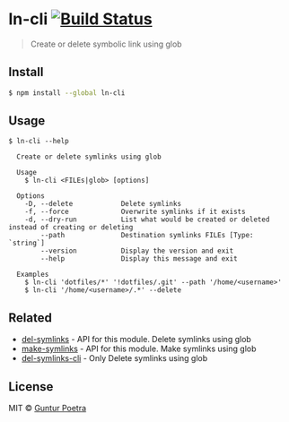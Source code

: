 # ln-cli [![Build Status](https://travis-ci.org/iguntur/ln-cli.svg?branch=master)](https://travis-ci.org/iguntur/ln-cli)

> Create or delete symbolic link using glob


## Install

``` bash
$ npm install --global ln-cli
```


## Usage

```
$ ln-cli --help

  Create or delete symlinks using glob

  Usage
    $ ln-cli <FILEs|glob> [options]

  Options
    -D, --delete            Delete symlinks
    -f, --force             Overwrite symlinks if it exists
    -d, --dry-run           List what would be created or deleted instead of creating or deleting
        --path              Destination symlinks FILEs [Type: `string`]
        --version           Display the version and exit
        --help              Display this message and exit

  Examples
    $ ln-cli 'dotfiles/*' '!dotfiles/.git' --path '/home/<username>'
    $ ln-cli '/home/<username>/.*' --delete
```


## Related

- [del-symlinks](https://github.com/iguntur/del-symlinks) - API for this module. Delete symlinks using glob
- [make-symlinks](https://github.com/iguntur/make-symlinks) - API for this module. Make symlinks using glob
- [del-symlinks-cli](https://github.com/iguntur/del-symlinks-cli) - Only Delete symlinks using glob


## License

MIT © [Guntur Poetra](http://guntur.starmediateknik.com)
